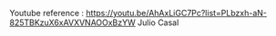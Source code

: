 Youtube reference : https://youtu.be/AhAxLiGC7Pc?list=PLbzxh-aN-825TBKzuX6xAVXVNAOOxBzYW 
Julio Casal

